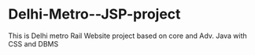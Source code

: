 # Delhi-Metro--JSP-project
This is Delhi metro Rail Website project based on core and Adv. Java with CSS and DBMS
